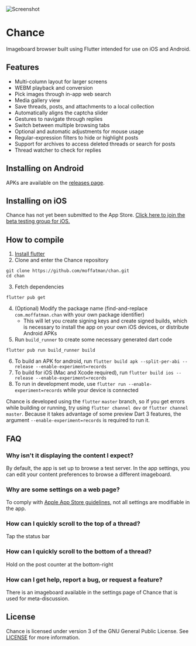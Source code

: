 ![Screenshot](https://boards.chance.surf/assets/promo.png)

# Chance

Imageboard browser built using Flutter intended for use on iOS and Android.

## Features

- Multi-column layout for larger screens
- WEBM playback and conversion
- Pick images through in-app web search
- Media gallery view
- Save threads, posts, and attachments to a local collection
- Automatically aligns the captcha slider
- Gestures to navigate through replies
- Switch between multiple browsing tabs
- Optional and automatic adjustments for mouse usage
- Regular-expression filters to hide or highlight posts
- Support for archives to access deleted threads or search for posts
- Thread watcher to check for replies

## Installing on Android

APKs are available on the [releases page](https://github.com/moffatman/chan/releases/).

## Installing on iOS

Chance has not yet been submitted to the App Store. [Click here to join the beta testing group for iOS.](https://testflight.apple.com/join/gdHJSbzI)

## How to compile

1. [Install flutter](https://docs.flutter.dev/get-started/install)
2. Clone and enter the Chance repository
```
git clone https://github.com/moffatman/chan.git
cd chan
```
3. Fetch dependencies
```
flutter pub get
```
4. (Optional) Modify the package name (find-and-replace `com.moffatman.chan` with your own package identifier)
    - This will let you create signing keys and create signed builds, which is necessary to install the app on your own iOS devices, or distribute Android APKs
5. Run `build_runner` to create some necessary generated dart code
```
flutter pub run build_runner build
```
6. To build an APK for android, run `flutter build apk --split-per-abi --release --enable-experiment=records`
7. To build for iOS (Mac and Xcode required), run `flutter build ios --release --enable-experiment=records`
8. To run in development mode, use `flutter run --enable-experiment=records` while your device is connected

Chance is developed using the `flutter` `master` branch, so if you get errors while building or running, try using `flutter channel dev` or `flutter channel master`. Because it takes advantage of some preview Dart 3 features, the argument `--enable-experiment=records` is required to run it.

## FAQ

### Why isn't it displaying the content I expect?

By default, the app is set up to browse a test server. In the app settings, you can edit your content preferences to browse a different imageboard. 

### Why are some settings on a web page?

To comply with [Apple App Store guidelines](https://developer.apple.com/app-store/review/guidelines/#user-generated-content), not all settings are modifiable in the app. 

### How can I quickly scroll to the top of a thread?

Tap the status bar

### How can I quickly scroll to the bottom of a thread?

Hold on the post counter at the bottom-right

### How can I get help, report a bug, or request a feature?

There is an imageboard available in the settings page of Chance that is used for meta-discussion.

## License

Chance is licensed under version 3 of the GNU General Public License. See [LICENSE](https://github.com/moffatman/chan/blob/master/LICENSE) for more information. 
